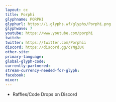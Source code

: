 ```yaml
---
layout: cc
title: Porphi
glyphname: PORPHI
glyphurl: https://i.glyphs.wf/glyphs/Porphi.png
glyphwave: 7
youtube: https://www.youtube.com/porphi
twitch: 
twitter: https://twitter.com/Porphii
discord: https://discord.gg/cYNgZUK
other-site: 
primary-language: 
global-glyph-code: 
currently-partnered: 
stream-currency-needed-for-glyph: 
facebook: 
mixer: 
---
```

* Raffles/Code Drops on Discord
